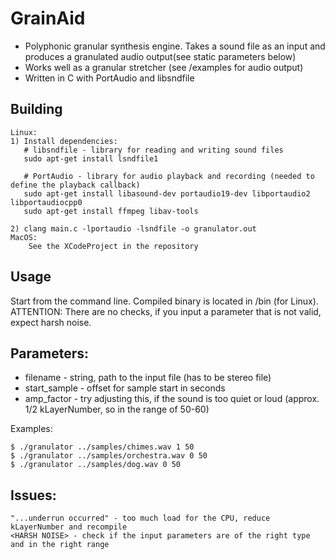 # GrainAid
 * Polyphonic granular synthesis engine. Takes a sound file as an input and produces a granulated audio output(see static parameters below)
 * Works well as a granular stretcher (see /examples for audio output)
 * Written in C with PortAudio and libsndfile

## Building
    Linux:
    1) Install dependencies:
       # libsndfile - library for reading and writing sound files
       sudo apt-get install lsndfile1

       # PortAudio - library for audio playback and recording (needed to define the playback callback)
       sudo apt-get install libasound-dev portaudio19-dev libportaudio2 libportaudiocpp0
       sudo apt-get install ffmpeg libav-tools

    2) clang main.c -lportaudio -lsndfile -o granulator.out
    MacOS:
        See the XCodeProject in the repository

## Usage
Start from the command line. Compiled binary is located in /bin (for Linux). 
ATTENTION: There are no checks, if you input a parameter that is not valid, expect harsh noise.

## Parameters:
* filename - string, path to the input file (has to be stereo file)
* start_sample - offset for sample start in seconds
* amp_factor - try adjusting this, if the sound is too quiet or loud (approx. 1/2 kLayerNumber, so in the range of 50-60)

Examples:
```
$ ./granulator ../samples/chimes.wav 1 50
$ ./granulator ../samples/orchestra.wav 0 50
$ ./granulator ../samples/dog.wav 0 50
```

## Issues:
    "...underrun occurred" - too much load for the CPU, reduce kLayerNumber and recompile 
    <HARSH NOISE> - check if the input parameters are of the right type and in the right range
